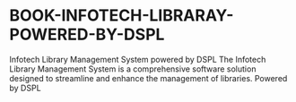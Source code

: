 # BOOK-INFOTECH-LIBRARAY-POWERED-BY-DSPL
Infotech Library Management System powered by DSPL  The Infotech Library Management System is a comprehensive software solution designed to streamline and enhance the management of libraries. Powered by DSPL 
